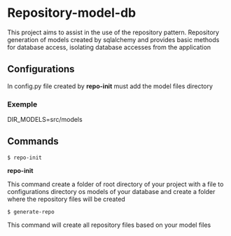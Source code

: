 # Repository-model-db


This project aims to assist in the use of the repository pattern. Repository generation of models created by sqlalchemy and provides basic methods for database access, isolating database accesses from the application


## Configurations
In config.py file created by **repo-init** must add the model files directory

### Exemple
DIR_MODELS=src/models

## Commands
```shell
$ repo-init
```

**repo-init**

This command create a folder of root directory of your project with a file to configurations directory os models of your database and create a folder where the repository files will be created

```shell
$ generate-repo
```
This command will create all repository files based on your model files
